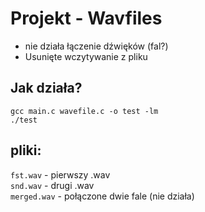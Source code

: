 # Projekt - Wavfiles
* nie działa łączenie dźwięków (fal?)
* Usunięte wczytywanie z pliku
## Jak działa?
```
gcc main.c wavefile.c -o test -lm
./test
```
## pliki:
```fst.wav``` - pierwszy .wav<br>
```snd.wav``` - drugi .wav<br>
```merged.wav``` - połączone dwie fale (nie działa)<br>
